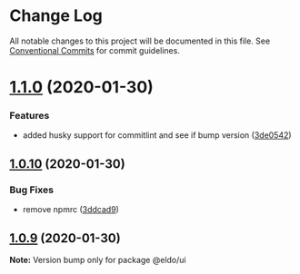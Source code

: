 # Change Log

All notable changes to this project will be documented in this file.
See [Conventional Commits](https://conventionalcommits.org) for commit guidelines.

# [1.1.0](https://github.com/Lilmortal/eldo/compare/@eldo/ui@1.0.10...@eldo/ui@1.1.0) (2020-01-30)


### Features

* added husky support for commitlint and see if bump version ([3de0542](https://github.com/Lilmortal/eldo/commit/3de05428ef54bee98c89f650abeacf1d21284a9a))





## [1.0.10](https://github.com/Lilmortal/eldo/compare/@eldo/ui@1.0.9...@eldo/ui@1.0.10) (2020-01-30)


### Bug Fixes

* remove npmrc ([3ddcad9](https://github.com/Lilmortal/eldo/commit/3ddcad9f6bf8d0bd97e444b3321a8553e460cabc))





## [1.0.9](https://github.com/Lilmortal/eldo/compare/@eldo/ui@1.0.8...@eldo/ui@1.0.9) (2020-01-30)

**Note:** Version bump only for package @eldo/ui
